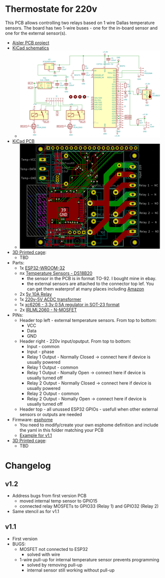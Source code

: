 # Thermostate for 220v
This PCB allows controlling two relays based on 1 wire Dallas temperature sensors. The board has two 1-wire buses - one for the in-board sensor and one for the external sensor(s).

- [Aisler PCB project](https://aisler.net/p/ORVQXQHK)
- [KiCad schematics](KiCad/esp32-temp.sch)
  - ![Schematics Preview](pictures/esp32-temp_schematics.png)
- [KiCad PCB](KiCad/esp32-temp.kicad_pcb)
  - ![Schematics Preview](pictures/esp32-temp_pcb.png)
- [3D Printed cage](cages):
  - TBD
- Parts:
  - 1x [ESP32-WROOM-32](https://www.espressif.com/sites/default/files/documentation/esp32-wroom-32_datasheet_en.pdf)
  - nx [Temperature Sensors - DS18B20](http://datasheets.maximintegrated.com/en/ds/DS18B20.pdf)
    - the sensor in the PCB is in format TO-92. I bought mine in ebay.
    - the external sensors are attached to the connector top lef. You can get them waterprof at many places including [Amazon](https://www.amazon.de/AZDelivery-digitaler-Temperatursensor-Temperaturf%C3%BChler-wasserdicht/dp/B075FV3PQR/ref=sr_1_8?dchild=1&keywords=DS18B20&qid=1598127886&sr=8-8)
  - 2x [5v 10A Relay](http://www.sanyourelay.ca/public/products/pdf/SRD.pdf)
  - 1x [220v-5V ACDC transformer](http://www.hlktech.net/product_detail.php?ProId=59)
  - 1x [xc6206 - 3,3v 0,5A regulator in SOT-23 format](https://www.torexsemi.com/file/xc6206/XC6206.pdf)
  - 2x [IRLML2060 - N-MOSFET](https://www.infineon.com/dgdl/irlml2060pbf.pdf?fileId=5546d462533600a401535664b7fb25ee)
- PINs:
  - Header top left - external temperature sensors. From top to bottom:
    - VCC
    - Data
    - GND
  - Header right - 220v input/oputput. From top to bottom:
    - Input - common
    - Input - phase
    - Relay 1 Output - Normally Closed -> connect here if device is usually powered
    - Relay 1 Output - common
    - Relay 1 Output - Nomally Open -> connect here if device is usually turned off
    - Relay 2 Output - Normally Closed -> connect here if device is usually powered
    - Relay 2 Output - common
    - Relay 2 Output - Nomally Open -> connect here if device is usually turned off
  - Header top - all unussed ESP32 GPIOs - usefull when other external sensors or outputs are needed
- Firmware: [esphome](esphome.io)
  - You need to modify/create your own esphome definition and include the yaml in this folder matching your PCB
  - [Example for v1.1](../../thermostate1_buhardilla.yaml)
- [3D Printed cage](cages):
  - TBD

# Changelog

## v1.2
  - Address bugs from first version PCB
    - moved internal temp sensor to GPIO15
    - connected relay MOSFETs to GPIO33 (Relay 1) and GPIO32 (Relay 2)
  - Same stencil as for v1.1
## v1.1
  - First version
  - BUGS:
    - MOSFET not connected to ESP32
      - solved with wire
    - 1-wire pull-up for internal temperature sensor prevents programming
      - solved by removing pull-up
      - internal sensor still working without pull-up
